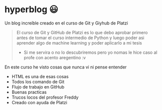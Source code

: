 # hyperblog 😃
Un blog increíble creado en el curso de Git y Giyhub de Platzi
>El curso de Git y GitHub de Platzi es lo que debo aprobar primero antes de tomar el curso intermedio de Python y luego poder asi aprender algo de machine learning y poder aplicarlo a mi tesis
> - Si me servira o no lo descubriremos pero yo nomas le hice caso al profe con acento aregentino :v

En este curso he visto cosas que nunca vi ni pense entender
* HTML es una de esas cosas
* Todos los comando de Git
* Flujo de trabajo en GitHub
* Buenas practicas 
* Trucos locos del profesor Freddy
* Creado con ayuda de Platzi